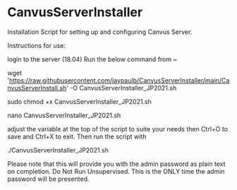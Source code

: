 # CanvusServerInstaller
Installation Script for setting up and configuring Canvus Server.

Instructions for use:


login to the server (18.04)
Run the below command from ~

wget  'https://raw.githubusercontent.com/jaypaulb/CanvusServerInstaller/main/CanvusServerInstall.sh' -O CanvusServerInstaller_JP2021.sh

sudo chmod +x CanvusServerInstaller_JP2021.sh

nano CanvusServerInstaller_JP2021.sh

adjust the variable at the top of the script to suite your needs then Ctrl+O to save and Ctrl+X to exit.
Then run the script with

./CanvusServerInstaller_JP2021.sh

Please note that this will provide you with the admin password as plain text on completion.  Do Not Run Unsupervised.  This is the ONLY time the admin password will be presented.
